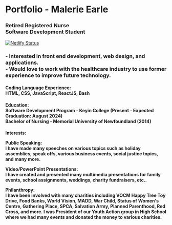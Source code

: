 <h1>Portfolio - Malerie Earle</h1>
<h3>
Retired Registered Nurse <br />
Software Development Student<br /></h3>

[![Netlify Status](https://api.netlify.com/api/v1/badges/41d0dea5-185b-4ee9-8187-aa803d84e8ff/deploy-status)](https://app.netlify.com/sites/malerie-portfolio/deploys)
<br />
<h3>
  - Interested in front end development, web design, and applications. <br />
  - Would love to work with the healthcare industry to use former experience to improve future technology.
</h3>
<h4>
  Coding Language Experience: <br />
  HTML, CSS, JavaScript, ReactJS, Bash
</h4>
<h4>
  Education: <br />
  Software Development Program - Keyin College (Present - Expected Graduation: August 2024) <br />
  Bachelor of Nursing - Memorial University of Newfoundland (2014)
</h4>
<h4>
  Interests: <br />
  
  Public Speaking:<br /> 
  I have made many speeches on various topics such as holiday assemblies, speak offs, various business events, social justice topics, and many more. <br />
  
  Video/PowerPoint Presentations:<br />
  I have created and presented many multimedia presentations for family events, school assignments, weddings, charity fundraisers, etc.. <br />
  
  Philanthropy:<br />
  I have been involved with many charities including VOCM Happy Tree Toy Drive, Food Banks, World Vision, MADD, War Child, Status of Women's Centre, Gathering Place,
  SPCA, Salvation Army, Planned Parenthood, Red Cross, and more. I was President of our Youth Action group in High School where we had many events and donated the money to
  various charities. <br />
</h4>
